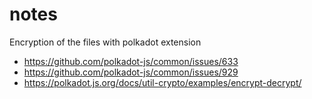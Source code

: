 # notes

Encryption of the files with polkadot extension 

- https://github.com/polkadot-js/common/issues/633
- https://github.com/polkadot-js/common/issues/929
- https://polkadot.js.org/docs/util-crypto/examples/encrypt-decrypt/

